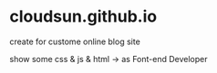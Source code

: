 cloudsun.github.io
==================
create for custome online blog site

show some css & js & html -> as Font-end Developer 
